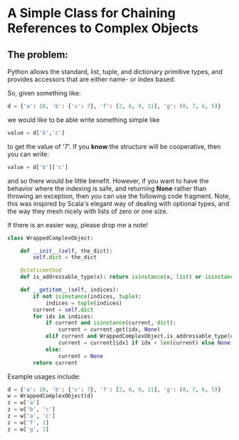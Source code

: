 # A Simple Class for Chaining References to Complex Objects

## The problem:
Python allows the standard, list, tuple, and dictionary primitive types,
and provides accessors that are either name- or index based.

So, given something like:
```python
d = {'a': 18, 'b': {'c': 7}, 'f': [2, 6, 9, 11], 'g': (8, 7, 6, 5)}
```
we would like to be able write something simple like
```python
value = d['b','c']
```
to get the value of '7'.
If you **know** the structure will be cooperative, then you can write:
```python
value = d['b']['c']
```
and so there would be little benefit.
However, if you want to have the behavior where the indexing is safe,
and returning **None** rather than throwing an exception, then
you can use the following code fragment.
Note, this was inspired by Scala's elegant way of dealing with optional
types, and the way they mesh nicely with lists of zero or one size.

If there is an easier way, please drop me a note!

```python
class WrappedComplexObject:

    def __init__(self, the_dict):
        self.dict = the_dict

    @staticmethod
    def is_addressable_type(x): return isinstance(x, list) or isinstance(x, tuple)

    def __getitem__(self, indices):
        if not isinstance(indices, tuple):
            indices = tuple(indices)
        current = self.dict
        for idx in indices:
            if current and isinstance(current, dict):
                current = current.get(idx, None)
            elif current and WrappedComplexObject.is_addressable_type(current) and isinstance(idx, int):
                current = current[idx] if idx < len(current) else None
            else:
                current = None
        return current
```
Example usages include:
```python
d = {'a': 18, 'b': {'c': 7}, 'f': [2, 6, 9, 11], 'g': (8, 7, 6, 5)}
w = WrappedComplexObject(d)
z = w['a']
z = w['b', 'c']
z = w['a', 'c']
z = w['f', 1]
z = w['g', 1]
```
